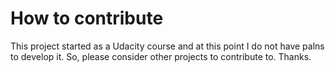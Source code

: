 # How to contribute

This project started as a Udacity course and at this point I do not have palns to develop it. So, please consider other projects to contribute to. Thanks.
